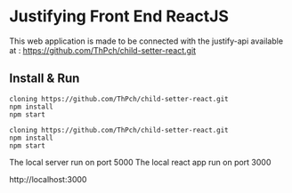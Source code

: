 # Justifying Front End ReactJS

This web application is made to be connected with the justify-api available at : https://github.com/ThPch/child-setter-react.git

## Install & Run

```
cloning https://github.com/ThPch/child-setter-react.git
npm install
npm start

cloning https://github.com/ThPch/child-setter-react.git
npm install
npm start
```

The local server run on port 5000
The local react app run on port 3000

http://localhost:3000
